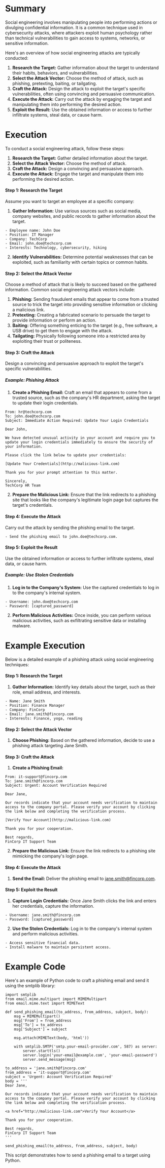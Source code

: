 # Summary
Social engineering involves manipulating people into performing actions or divulging confidential information. It is a common technique used in cybersecurity attacks, where attackers exploit human psychology rather than technical vulnerabilities to gain access to systems, networks, or sensitive information.

Here's an overview of how social engineering attacks are typically conducted:

1. **Research the Target:** Gather information about the target to understand their habits, behaviors, and vulnerabilities.  
2. **Select the Attack Vector:** Choose the method of attack, such as phishing, pretexting, baiting, or tailgating.   
3. **Craft the Attack:** Design the attack to exploit the target's specific vulnerabilities, often using convincing and persuasive communication.   
4. **Execute the Attack:** Carry out the attack by engaging the target and manipulating them into performing the desired action.    
5. **Exploit the Result:** Use the obtained information or access to further infiltrate systems, steal data, or cause harm.    

# Execution
To conduct a social engineering attack, follow these steps:

1. **Research the Target:** Gather detailed information about the target.    
2. **Select the Attack Vector:** Choose the method of attack.    
3. **Craft the Attack:** Design a convincing and persuasive approach.    
4. **Execute the Attack:** Engage the target and manipulate them into performing the desired action.    

#### Step 1: Research the Target
Assume you want to target an employee at a specific company:

1. **Gather Information:** Use various sources such as social media, company websites, and public records to gather information about the target.

```
- Employee name: John Doe
- Position: IT Manager
- Company: TechCorp
- Email: john.doe@techcorp.com
- Interests: Technology, cybersecurity, hiking
```

2. **Identify Vulnerabilities:** Determine potential weaknesses that can be exploited, such as familiarity with certain topics or common habits.

#### Step 2: Select the Attack Vector
Choose a method of attack that is likely to succeed based on the gathered information. Common social engineering attack vectors include:

1. **Phishing:** Sending fraudulent emails that appear to come from a trusted source to trick the target into providing sensitive information or clicking a malicious link.    
2. **Pretexting:** Creating a fabricated scenario to persuade the target to provide information or perform an action.    
3. **Baiting:** Offering something enticing to the target (e.g., free software, a USB drive) to get them to engage with the attack.    
4. **Tailgating:** Physically following someone into a restricted area by exploiting their trust or politeness.    

#### Step 3: Craft the Attack
Design a convincing and persuasive approach to exploit the target's specific vulnerabilities.

##### Example: Phishing Attack

1. **Create a Phishing Email:** Craft an email that appears to come from a trusted source, such as the company's HR department, asking the target to update their login credentials.

```
From: hr@techcorp.com
To: john.doe@techcorp.com
Subject: Immediate Action Required: Update Your Login Credentials

Dear John,

We have detected unusual activity in your account and require you to update your login credentials immediately to ensure the security of your information.

Please click the link below to update your credentials:

[Update Your Credentials](http://malicious-link.com)

Thank you for your prompt attention to this matter.

Sincerely,
TechCorp HR Team
```

2. **Prepare the Malicious Link:** Ensure that the link redirects to a phishing site that looks like the company's legitimate login page but captures the target's credentials.

#### Step 4: Execute the Attack
Carry out the attack by sending the phishing email to the target.

```
- Send the phishing email to john.doe@techcorp.com.
```

#### Step 5: Exploit the Result
Use the obtained information or access to further infiltrate systems, steal data, or cause harm.

##### Example: Use Stolen Credentials

1. **Log in to the Company's System:** Use the captured credentials to log in to the company's internal system.

```
- Username: john.doe@techcorp.com
- Password: [captured_password]
```

2. **Perform Malicious Activities:** Once inside, you can perform various malicious activities, such as exfiltrating sensitive data or installing malware.

# Example Execution
Below is a detailed example of a phishing attack using social engineering techniques:

#### Step 1: Research the Target

1. **Gather Information:** Identify key details about the target, such as their role, email address, and interests.

```
- Name: Jane Smith
- Position: Finance Manager
- Company: FinCorp
- Email: jane.smith@fincorp.com
- Interests: Finance, yoga, reading
```

#### Step 2: Select the Attack Vector

1. **Choose Phishing:** Based on the gathered information, decide to use a phishing attack targeting Jane Smith.

#### Step 3: Craft the Attack

1. **Create a Phishing Email:**

```
From: it-support@fincorp.com
To: jane.smith@fincorp.com
Subject: Urgent: Account Verification Required

Dear Jane,

Our records indicate that your account needs verification to maintain access to the company portal. Please verify your account by clicking the link below and completing the verification process.

[Verify Your Account](http://malicious-link.com)

Thank you for your cooperation.

Best regards,
FinCorp IT Support Team
```

2. **Prepare the Malicious Link:** Ensure the link redirects to a phishing site mimicking the company's login page.

#### Step 4: Execute the Attack

1. **Send the Email:** Deliver the phishing email to jane.smith@fincorp.com.

#### Step 5: Exploit the Result

1. **Capture Login Credentials:** Once Jane Smith clicks the link and enters her credentials, capture the information.

```
- Username: jane.smith@fincorp.com
- Password: [captured_password]
```

2. **Use the Stolen Credentials:** Log in to the company's internal system and perform malicious activities.

```
- Access sensitive financial data.
- Install malware to maintain persistent access.
```

# Example Code
Here's an example of Python code to craft a phishing email and send it using the smtplib library:

```
import smtplib
from email.mime.multipart import MIMEMultipart
from email.mime.text import MIMEText

def send_phishing_email(to_address, from_address, subject, body):
    msg = MIMEMultipart()
    msg['From'] = from_address
    msg['To'] = to_address
    msg['Subject'] = subject

    msg.attach(MIMEText(body, 'html'))

    with smtplib.SMTP('smtp.your-email-provider.com', 587) as server:
        server.starttls()
        server.login('your-email@example.com', 'your-email-password')
        server.send_message(msg)

to_address = 'jane.smith@fincorp.com'
from_address = 'it-support@fincorp.com'
subject = 'Urgent: Account Verification Required'
body = '''
Dear Jane,

Our records indicate that your account needs verification to maintain access to the company portal. Please verify your account by clicking the link below and completing the verification process.

<a href="http://malicious-link.com">Verify Your Account</a>

Thank you for your cooperation.

Best regards,
FinCorp IT Support Team
'''

send_phishing_email(to_address, from_address, subject, body)
```

This script demonstrates how to send a phishing email to a target using Python. 
